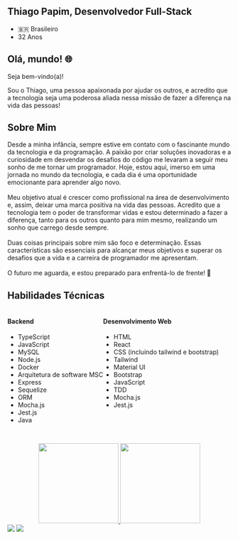 ## Thiago Papim, Desenvolvedor Full-Stack

- 🇧🇷 Brasileiro
- 32 Anos

## Olá, mundo! 🌐

Seja bem-vindo(a)!

Sou o Thiago, uma pessoa apaixonada por ajudar os outros, e acredito que a tecnologia seja uma poderosa aliada nessa missão de fazer a diferença na vida das pessoas!



## Sobre Mim


Desde a minha infância, sempre estive em contato com o fascinante mundo da tecnologia e da programação. A paixão por criar soluções inovadoras e a curiosidade em desvendar os desafios do código me levaram a seguir meu sonho de me tornar um programador. Hoje, estou aqui, imerso em uma jornada no mundo da tecnologia, e cada dia é uma oportunidade emocionante para aprender algo novo.
<br><br>
Meu objetivo atual é crescer como profissional na área de desenvolvimento e, assim, deixar uma marca positiva na vida das pessoas. Acredito que a tecnologia tem o poder de transformar vidas e estou determinado a fazer a diferença, tanto para os outros quanto para mim mesmo, realizando um sonho que carrego desde sempre.
<br><br>Duas coisas principais sobre mim são foco e determinação. Essas características são essenciais para alcançar meus objetivos e superar os desafios que a vida e a carreira de programador me apresentam.
<br><br> O futuro me aguarda, e estou preparado para enfrentá-lo de frente! 🚀

## Habilidades Técnicas

<div style="display:flex">
<div>

#### Backend

- TypeScript
- JavaScript
- MySQL
- Node.js
- Docker
- Arquitetura de software MSC
- Express
- Sequelize
- ORM
- Mocha.js
- Jest.js
- Java
</div>
<div>

#### Desenvolvimento Web
- HTML
- React
- CSS (incluindo tailwind e bootstrap)
- Tailwind
- Material UI
- Bootstrap
- JavaScript
- TDD
- Mocha.js
- Jest.js

</div>
</div>

 ##
<div align="center">
   <a href="https://github.com/thiago-papim">
     <img src="https://github-readme-stats.vercel.app/api?username=thiago-papim&show_icons=true&theme=dark"
        height="180em">
     <img src="https://github-readme-stats.vercel.app/api/top-langs/?username=thiago-papim&show_icons=true&theme=dark"
        height="180em">
 </div>

<div> 
  <a href = "mailto:thiago-fourp@gmail.com"><img src="https://img.shields.io/badge/-Gmail-%23333?style=for-the-badge&logo=gmail&logoColor=white" target="_blank"></a>
  <a href="https://www.linkedin.com/in/thiago-papim/" target="_blank" rel="noreferrer"><img src="https://img.shields.io/badge/-LinkedIn-%230077B5?style=for-the-badge&logo=linkedin&logoColor=white" target="_blank"></a>
</div>
